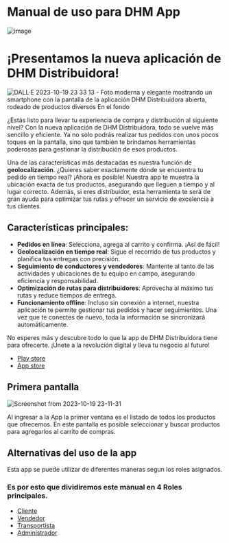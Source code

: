 # Manual de uso para DHM App

![image](https://github.com/DHM-DISTRIBUIDORA/.github/assets/7370358/a3e90cca-dc02-4a91-a1af-32c4899f9891)


# ¡Presentamos la nueva aplicación de DHM Distribuidora!

![DALL·E 2023-10-19 23 33 13 - Foto moderna y elegante mostrando un smartphone con la pantalla de la aplicación DHM Distribuidora abierta, rodeado de productos diversos  En el fondo](https://github.com/DHM-DISTRIBUIDORA/.github/assets/7370358/d72f4342-d216-412f-ace9-b22ac924a2b6)



¿Estás listo para llevar tu experiencia de compra y distribución al siguiente nivel? Con la nueva aplicación de DHM Distribuidora, todo se vuelve más sencillo y eficiente. Ya no solo podrás realizar tus pedidos con unos pocos toques en la pantalla, sino que también te brindamos herramientas poderosas para gestionar la distribución de esos productos.

Una de las características más destacadas es nuestra función de **geolocalización**. ¿Quieres saber exactamente dónde se encuentra tu pedido en tiempo real? ¡Ahora es posible! Nuestra app te muestra la ubicación exacta de tus productos, asegurando que lleguen a tiempo y al lugar correcto. Además, si eres distribuidor, esta herramienta te será de gran ayuda para optimizar tus rutas y ofrecer un servicio de excelencia a tus clientes.

## Características principales:
- **Pedidos en línea**: Selecciona, agrega al carrito y confirma. ¡Así de fácil!
- **Geolocalización en tiempo real**: Sigue el recorrido de tus productos y planifica tus entregas con precisión.
- **Seguimiento de conductores y vendedores**: Mantente al tanto de las actividades y ubicaciones de tu equipo en campo, asegurando eficiencia y responsabilidad.
- **Optimización de rutas para distribuidores**: Aprovecha al máximo tus rutas y reduce tiempos de entrega.
- **Funcionamiento offline**: Incluso sin conexión a internet, nuestra aplicación te permite gestionar tus pedidos y hacer seguimientos. Una vez que te conectes de nuevo, toda la información se sincronizará automáticamente.

No esperes más y descubre todo lo que la app de DHM Distribuidora tiene para ofrecerte. ¡Únete a la revolución digital y lleva tu negocio al futuro!


- [Play store](https://play.google.com/store/apps/details?id=com.distribuidora_dhm_app)
- [App store](https://apps.apple.com/ph/app/dhm-distribuidora/id6451025877)


## Primera pantalla

![Screenshot from 2023-10-19 23-11-31](https://github.com/DHM-DISTRIBUIDORA/.github/assets/7370358/934030f6-178b-4040-b5e4-e624c401086b)


Al ingresar a la App la primer ventana es el listado de todos los productos que ofrecemos.
En este pantalla es posible seleccionar y buscar productos para agregarlos al carrito de compras.


## Alternativas del uso de la app

Esta app se puede utilizar de diferentes maneras segun los roles asignados.

### Es por esto que dividiremos este manual en 4 Roles principales.

- [Cliente](manualCliente)
- [Vendedor](manualVendedor)
- [Transportista](manualTransportista)
- [Administrador](manualAdministrador)
